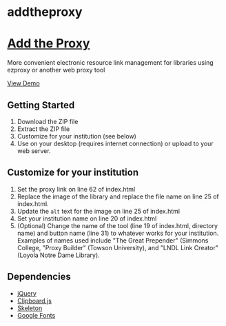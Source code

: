 # addtheproxy
[Add the Proxy](https://github.com/jscaffrey/addtheproxy/)
==================================================
More convenient electronic resource link management for libraries using ezproxy or another web proxy tool

[View Demo](http://www.juliacaffrey.com/addtheproxy)

Getting Started
--------------------------------------
1. Download the ZIP file
2. Extract the ZIP file
3. Customize for your institution (see below)
4. Use on your desktop (requires internet connection) or upload to your web server.

Customize for your institution
--------------------------------------
1. Set the proxy link on line 62 of index.html
2. Replace the image of the library and replace the file name on line 25 of index.html. 
3. Update the ``alt`` text for the image on line 25 of index.html
4. Set your institution name on line 20 of index.html
5. (Optional) Change the name of the tool (line 19 of index.html, directory name) and button name (line 31) to whatever works for your institution. Examples of names used include "The Great Prepender" (Simmons College, "Proxy Builder" (Towson University), and "LNDL Link Creator" (Loyola Notre Dame Library).

Dependencies
--------------------------------------
- [jQuery](https://jquery.com/)
- [Clipboard.js](https://clipboardjs.com/)
- [Skeleton](http://getskeleton.com/)
- [Google Fonts](https://fonts.google.com/)

